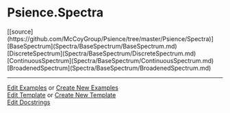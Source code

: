 # <a id="Psience.Spectra">Psience.Spectra</a> 
<div class="docs-source-link" markdown="1">
[[source](https://github.com/McCoyGroup/Psience/tree/master/Psience/Spectra)]
</div>
    


<div class="container alert alert-secondary bg-light">
  <div class="row">
   <div class="col" markdown="1">
[BaseSpectrum](Spectra/BaseSpectrum/BaseSpectrum.md)   
</div>
   <div class="col" markdown="1">
[DiscreteSpectrum](Spectra/BaseSpectrum/DiscreteSpectrum.md)   
</div>
   <div class="col" markdown="1">
[ContinuousSpectrum](Spectra/BaseSpectrum/ContinuousSpectrum.md)   
</div>
</div>
  <div class="row">
   <div class="col" markdown="1">
[BroadenedSpectrum](Spectra/BaseSpectrum/BroadenedSpectrum.md)   
</div>
   <div class="col" markdown="1">
   
</div>
   <div class="col" markdown="1">
   
</div>
</div>
</div>





___

[Edit Examples](https://github.com/McCoyGroup/Psience/edit/master/ci/examples/Psience/Spectra.md) or 
[Create New Examples](https://github.com/McCoyGroup/Psience/new/master/?filename=ci/examples/Psience/Spectra.md) <br/>
[Edit Template](https://github.com/McCoyGroup/Psience/edit/master/ci/docs/Psience/Spectra.md) or 
[Create New Template](https://github.com/McCoyGroup/Psience/new/master/?filename=ci/docs/templates/Psience/Spectra.md) <br/>
[Edit Docstrings](https://github.com/McCoyGroup/Psience/edit/master/Psience/Spectra/__init__.py?message=Update%20Docs)